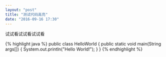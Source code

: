 ```yaml
---
layout: "post"
title: "测试代码高亮"
date: "2016-09-16 17:30"
---
```


试试看试试看试试看

{% highlight java %}
public class HelloWorld {
    public static void main(String args[]) {
      System.out.println("Hello World!");
    }
}
{% endhighlight %}
